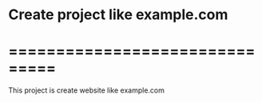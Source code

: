 # Create project like example.com

# ===============================

This project is create website like example.com
